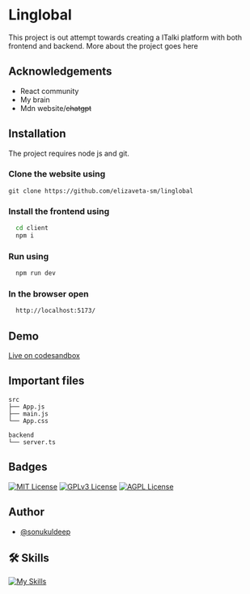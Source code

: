 
# Linglobal

This project is out attempt towards creating a ITalki platform with both frontend and backend.
More about the project goes here

## Acknowledgements
 - React community
 - My brain
 - Mdn website/~~chatgpt~~


## Installation

The project requires node js and git.

### Clone the website using
```npm
git clone https://github.com/elizaveta-sm/linglobal
```

### Install the frontend using

```bash
  cd client
  npm i
```

### Run using

```bash
  npm run dev
```

### In the browser open

```bash
  http://localhost:5173/
```

## Demo
[Live on codesandbox](https://codesandbox.io/s/github/elizaveta-sm/linglobal/tree/main/client)

## Important files
```client
src
├── App.js
├── main.js
└── App.css

backend
└── server.ts
```

## Badges

[![MIT License](https://img.shields.io/badge/License-MIT-green.svg)](https://choosealicense.com/licenses/mit/) 
[![GPLv3 License](https://img.shields.io/badge/License-GPL%20v3-yellow.svg)](https://opensource.org/licenses/)
[![AGPL License](https://img.shields.io/badge/license-AGPL-blue.svg)](http://www.gnu.org/licenses/agpl-3.0)


## Author
- [@sonukuldeep](https://github.com/elizaveta-sm)


## 🛠 Skills

[![My Skills](https://skillicons.dev/icons?i=js,ts,html,css,tailwind,sass,nodejs,react,nextjs,svelte,vue,flask,rust,python,php,solidity,mongodb,mysql,prisma,figma,threejs,unity,godot)](https://github.com/elizaveta-sm)